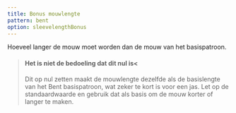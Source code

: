 ```yaml
---
title: Bonus mouwlengte
pattern: bent
option: sleevelengthBonus
---
```


Hoeveel langer de mouw moet worden dan de mouw van het basispatroon.

> #### Het is niet de bedoeling dat dit nul is<
> 
> Dit op nul zetten maakt de mouwlengte dezelfde als de basislengte van het Bent basispatroon, wat zeker te kort is voor een jas. Let op de standaardwaarde en gebruik dat als basis om de mouw korter of langer te maken.